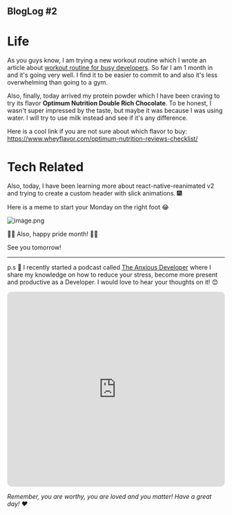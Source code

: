 ## BlogLog #2

# Life

As you guys know, I am trying a new workout routine which I wrote an article about [workout routine for busy developers](https://blog.andreizgirvaci.com/workout-routine-for-busy-developers). So far I am 1 month in and it's going very well. I find it to be easier to commit to and also it's less overwhelming than going to a gym.

Also, finally, today arrived my protein powder which I have been craving to try its flavor **Optimum Nutrition Double Rich Chocolate**. To be honest, I wasn't super impressed by the taste, but maybe it was because I was using water. I will try to use milk instead and see if it's any difference.

Here is a cool link if you are not sure about which flavor to buy: https://www.wheyflavor.com/optimum-nutrition-reviews-checklist/

# Tech Related

Also, today, I have been learning more about react-native-reanimated v2 and trying to create a custom header with slick animations. 🎆

Here is a meme to start your Monday on the right foot 😂

![image.png](https://cdn.hashnode.com/res/hashnode/image/upload/v1623067537064/1c035eVDb.png)

🏳️‍🌈 Also, happy pride month! 🏳️‍🌈

See you tomorrow!

---

p.s 🤫 I recently started a podcast called [The Anxious Developer](https://apple.co/39yOnvz) where I share my knowledge on how to reduce your stress, become more present and productive as a Developer. I would love to hear your thoughts on it! 😊

<iframe src="https://embed.podcasts.apple.com/us/podcast/the-anxious-developer/id1538448864?itsct=podcast_box&amp;itscg=30200&amp;theme=light" height="450px" frameborder="0" sandbox="allow-forms allow-popups allow-same-origin allow-scripts allow-top-navigation-by-user-activation" allow="autoplay *; encrypted-media *;" style="width: 100%; overflow: hidden; border-radius: 10px; background: transparent;"></iframe>

*Remember, you are worthy, you are loved and you matter! Have a great day! ❤️*